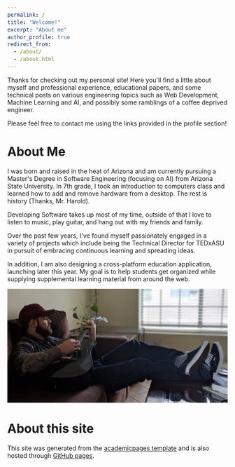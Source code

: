 ```yaml
---
permalink: /
title: "Welcome!"
excerpt: "About me"
author_profile: true
redirect_from: 
  - /about/
  - /about.html
---
```


Thanks for checking out my personal site! Here you'll find a little about myself and professional experience, educational papers, and some technical posts on various engineering topics such as Web Development, Machine Learning and AI, and possibly some ramblings of a coffee deprived engineer. 

Please feel free to contact me using the links provided in the profile section!

About Me
======
I was born and raised in the heat of Arizona and am currently pursuing a Master's Degree in Software Engineering (focusing on AI) from Arizona State University. In 7th grade, I took an introduction to computers class and learned how to add and remove hardware from a desktop. The rest is history (Thanks, Mr. Harold).

Developing Software takes up most of my time, outside of that I love to listen to music, play guitar, and hang out with my friends and family.

Over the past few years, I've found myself passionately engaged in a variety of projects which include being the Technical Director for TEDxASU in pursuit of embracing continuous learning and spreading ideas.

In addition, I am also designing a cross-platform education application, launching later this year. My goal is to help students get organized while supplying supplemental learning material from around the web.

![Me](/images/me.jpg)


About this site
======
This site was generated from the [academicpages template](https://github.com/academicpages/academicpages.github.io) and is also hosted through [GitHub pages](https://pages.github.com).
